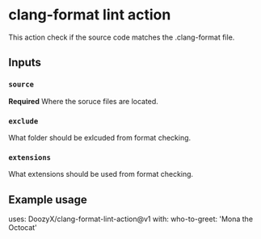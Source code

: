 # clang-format lint action

This action check if the source code matches the .clang-format file.

## Inputs

### `source`

**Required** Where the soruce files are located.

### `exclude`

What folder should be exlcuded from format checking.

### `extensions`

What extensions should be used from format checking.

## Example usage

uses: DoozyX/clang-format-lint-action@v1
with:
  who-to-greet: 'Mona the Octocat'
  